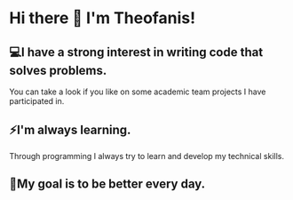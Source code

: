 # Hi there 👋 I'm Theofanis!

## 💻I have a strong interest in writing code that solves problems.
You can take a look if you like on some academic team projects I have participated in.

## ⚡I'm always learning.
Through programming I always try to learn  and develop my technical skills.

## 💪My goal is to be better every day.

<!--
**theofanistzoumakas/theofanistzoumakas** is a ✨ _special_ ✨ repository because its `README.md` (this file) appears on your GitHub profile.

Here are some ideas to get you started:

- 🔭 I’m currently working on ...
- 🌱 I’m currently learning ...
- 👯 I’m looking to collaborate on ...
- 🤔 I’m looking for help with ...
- 💬 Ask me about ...
- 📫 How to reach me: ...
- 😄 Pronouns: ...
- ⚡ Fun fact: ...
-->

